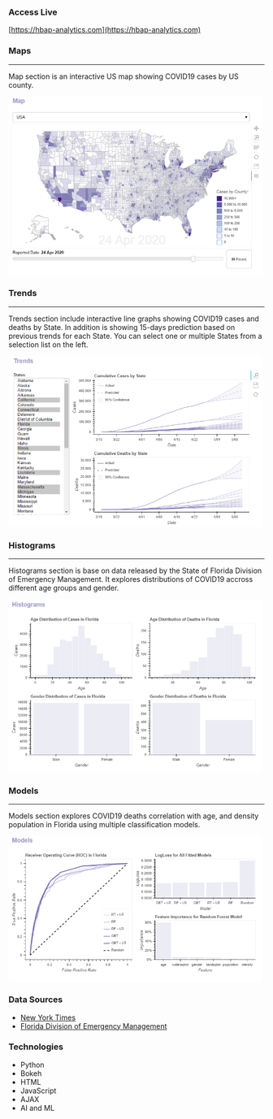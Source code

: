 
### Access Live
[https://hbap-analytics.com](https://hbap-analytics.com)

### Maps

---

Map section is an interactive US map showing COVID19 cases by US county.

<img src="images/maps.PNG" width="500" alt="Maps"/>


### Trends

---

Trends section include interactive line graphs showing COVID19 cases and deaths by State. In addition is showing 15-days prediction based on previous trends for each State. You can select one or multiple States from a selection list on the left.

<img src="images/trends.PNG" width="500" alt="Trends"/>

### Histograms

---

Histograms section is base on data released by the State of Florida Division of Emergency Management. It explores distributions of COVID19 accross different age groups and gender.

<img src="images/histograms.PNG" width="500" alt="Histograms"/>


### Models

---

Models section explores COVID19 deaths correlation with age, and density population in Florida using multiple classification models.

<img src="images/models.PNG" width="500" alt="Models"/>


### Data Sources

* [New York Times](https://www.nytimes.com/)
* [Florida Division of Emergency Management](https://floridadisaster.org/covid19/)


### Technologies

* Python
* Bokeh
* HTML
* JavaScript
* AJAX
* AI and ML

